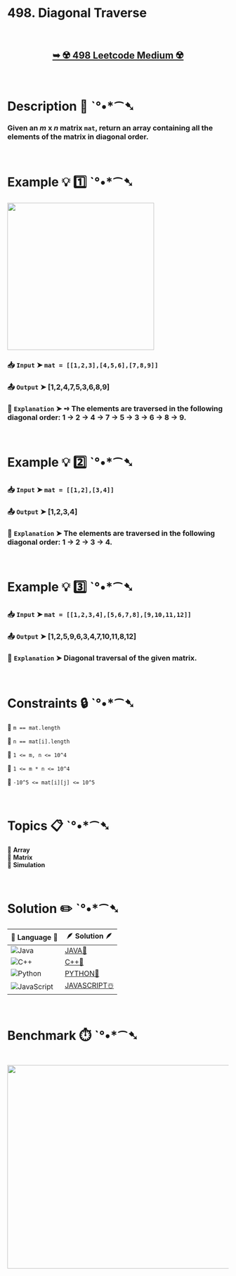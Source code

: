 # 498. Diagonal Traverse

</br>

<h2 align="center"> 

<a href="https://leetcode.com/problems/diagonal-traverse/description/?envType=daily-question&envId=2025-08-25"><strong>➥ ☢️ 498 Leetcode Medium ☢️ </strong></a>
</h2>

</br>

# Description 📜 ˋ°•*⁀➷

### Given an *m* x *n* matrix `mat`, return an array containing all the elements of the matrix in diagonal order.

</br>

# Example 💡 1️⃣ ˋ°•*⁀➷

<img src="https://github.com/user-attachments/assets/27f41b70-8716-4be2-9579-99ea02fd76b4" width="334" height="334"/>

  ### 📥 `Input`  ➤ `mat = [[1,2,3],[4,5,6],[7,8,9]]`

  ### 📤 `Output`  ➤ [1,2,4,7,5,3,6,8,9]

  ### 🔦 `Explanation`  ➤ ➺ The elements are traversed in the following diagonal order: 1 -> 2 -> 4 -> 7 -> 5 -> 3 -> 6 -> 8 -> 9.

</br>

# Example 💡 2️⃣ ˋ°•*⁀➷

  ### 📥 `Input` ➤ `mat = [[1,2],[3,4]]`

  ### 📤 `Output`  ➤ [1,2,3,4]

  ### 🔦 `Explanation` ➤ The elements are traversed in the following diagonal order: 1 -> 2 -> 3 -> 4.

</br>

# Example 💡 3️⃣ ˋ°•*⁀➷

  ### 📥 `Input` ➤ `mat = [[1,2,3,4],[5,6,7,8],[9,10,11,12]]`

  ### 📤 `Output`  ➤ [1,2,5,9,6,3,4,7,10,11,8,12]

  ### 🔦 `Explanation`  ➤ Diagonal traversal of the given matrix.

</br>

# Constraints 🔒 ˋ°•*⁀➷

🔹 `m == mat.length` </br>

🔹 `n == mat[i].length` </br>

🔹 `1 <= m, n <= 10^4` </br>

🔹 `1 <= m * n <= 10^4` </br>

🔹 `-10^5 <= mat[i][j] <= 10^5` </br>

</br>

# Topics 📋 ˋ°•*⁀➷

🔸 **Array**  </br>
🔸 **Matrix**  </br>
🔸 **Simulation**  </br>

</br>

# Solution ✏️ ˋ°•*⁀➷

| 📒 Language 📒  | 🪶 Solution 🪶 |
| ------------- | ------------- |
|  ![Java](https://img.shields.io/badge/java-%23ED8B00.svg?style=for-the-badge&logo=openjdk&logoColor=white)  | [JAVA🍁]() |
|  ![C++](https://img.shields.io/badge/c++-%2300599C.svg?style=for-the-badge&logo=c%2B%2B&logoColor=white)  | [C++🎲]()  |
|  ![Python](https://img.shields.io/badge/python-3670A0?style=for-the-badge&logo=python&logoColor=ffdd54)    | [PYTHON🍰]() |
| ![JavaScript](https://img.shields.io/badge/javascript-%23323330.svg?style=for-the-badge&logo=javascript&logoColor=%23F7DF1E)   | [JAVASCRIPT☃️]() |

</br>

# Benchmark ⏱️ ˋ°•*⁀➷

<h1  align="center" >

<img src ="" width = "700px" height="462px" />

</h1>
